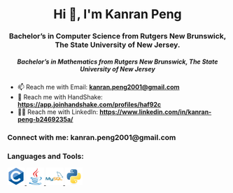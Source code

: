 <h1 align="center">Hi 👋, I'm Kanran Peng</h1>
<h3 align="center">Bachelor’s in Computer Science from Rutgers New Brunswick, The State University of New Jersey.</h3>

<h5 align="center">Bachelor’s in Mathematics from Rutgers New Brunswick, The State University of New Jersey</h5>

- 📫 Reach me with Email: **kanran.peng2001@gmail.com**
- 🤝 Reach me with HandShake: **https://app.joinhandshake.com/profiles/haf92c**
- 🧑‍💼 Reach me with LinkedIn: **https://www.linkedin.com/in/kanran-peng-b2469235a/**

<h3 align="left">Connect with me: kanran.peng2001@gmail.com</h3>
<p align="left">
</p>

<h3 align="left">Languages and Tools:</h3>
<p align="left"> <a href="https://www.cprogramming.com/" target="_blank" rel="noreferrer"> <img src="https://raw.githubusercontent.com/devicons/devicon/master/icons/c/c-original.svg" alt="c" width="40" height="40"/> </a> <a href="https://www.java.com" target="_blank" rel="noreferrer"> <img src="https://raw.githubusercontent.com/devicons/devicon/master/icons/java/java-original.svg" alt="java" width="40" height="40"/> </a> <a href="https://www.mysql.com/" target="_blank" rel="noreferrer"> <img src="https://raw.githubusercontent.com/devicons/devicon/master/icons/mysql/mysql-original-wordmark.svg" alt="mysql" width="40" height="40"/> </a> <a href="https://www.python.org" target="_blank" rel="noreferrer"> <img src="https://raw.githubusercontent.com/devicons/devicon/master/icons/python/python-original.svg" alt="python" width="40" height="40"/> </a> </p>
